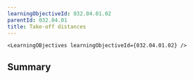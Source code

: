 ```yaml
---
learningObjectiveId: 032.04.01.02
parentId: 032.04.01
title: Take-off distances
---
```


```tsx eval
<LearningOBjectives learningObjectiveId={032.04.01.02} />
```

## Summary
